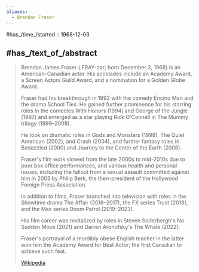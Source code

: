 ```yaml
---
aliases:
  - Brendan Fraser
---
```


#has_/time_/started :: 1968-12-03 

## #has_/text_of_/abstract 

> Brendan James Fraser ( FRAY-zər; born December 3, 1968) is an American-Canadian actor. 
> His accolades include an Academy Award, a Screen Actors Guild Award, and a nomination for a Golden Globe Award.
>
> Fraser had his breakthrough in 1992 with the comedy Encino Man and the drama School Ties. 
> He gained further prominence for his starring roles in the comedies With Honors (1994) and George of the Jungle (1997) 
> and emerged as a star playing Rick O'Connell in The Mummy trilogy (1999–2008). 
> 
> He took on dramatic roles in Gods and Monsters (1998), The Quiet American (2002), and Crash (2004), 
> and further fantasy roles in Bedazzled (2000) and Journey to the Center of the Earth (2008).
>
> Fraser's film work slowed from the late 2000s to mid-2010s due to poor box office performances, 
> and various health and personal issues, 
> including the fallout from a sexual assault committed against him in 2003 by Philip Berk, 
> the then-president of the Hollywood Foreign Press Association. 
> 
> In addition to films, Fraser branched into television with roles in the Showtime drama 
> The Affair (2016–2017), the FX series Trust (2018), and the Max series Doom Patrol (2019–2023).
>
> His film career was revitalized by roles in Steven Soderbergh's No Sudden Move (2021) 
> and Darren Aronofsky's The Whale (2022). 
> 
> Fraser's portrayal of a mordibly obese English teacher in the latter 
> won him the Academy Award for Best Actor; the first Canadian to achieve such feat.
>
> [Wikipedia](https://en.wikipedia.org/wiki/Brendan%20Fraser) 




